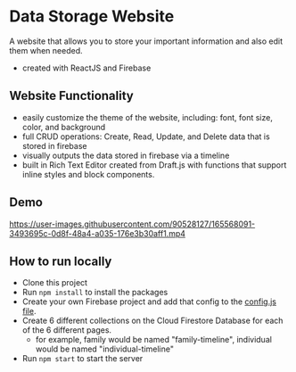 # Data Storage Website

A website that allows you to store your important information and also edit them when needed.
- created with ReactJS and Firebase

## Website Functionality

- easily customize the theme of the website, including: font, font size, color, and background
- full CRUD operations: Create, Read, Update, and Delete data that is stored in firebase
- visually outputs the data stored in firebase via a timeline
- built in Rich Text Editor created from Draft.js with functions that support inline styles and block components.

## Demo

https://user-images.githubusercontent.com/90528127/165568091-3493695c-0d8f-48a4-a035-176e3b30aff1.mp4

## How to run locally

- Clone this project
- Run `npm install` to install the packages
- Create your own Firebase project and add that config to the [config.js file](src/Components/Firebase/config.js).
- Create 6 different collections on the Cloud Firestore Database for each of the 6 different pages. 
  - for example, family would be named "family-timeline", individual would be named "individual-timeline"
- Run `npm start` to start the server

